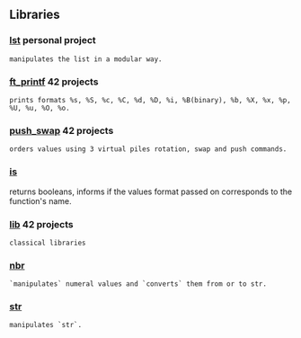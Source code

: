 

## Libraries

### [lst](https://github.com/spajeo/push_swap/tree/master/libft/lst)   __personal project__   	   
             	
  	manipulates the list in a modular way.

### [ft_printf](https://github.com/spajeo/push_swap/tree/master/libft/ft_printf) __42 projects__   	   
             	
	prints formats %s, %S, %c, %C, %d, %D, %i, %B(binary), %b, %X, %x, %p, %U, %u, %O, %o.      

### [push_swap](https://github.com/spajeo/push_swap/tree/master/libft/push_swap)	__42 projects__           	   
             	
	orders values using 3 virtual piles rotation, swap and push commands.    

### [is](https://github.com/spajeo/push_swap/tree/master/libft/is)     
             	
  returns booleans, informs if the values format passed on corresponds to the function's name.

### [lib](https://github.com/spajeo/push_swap/tree/master/libft/lib)  __42 projects__   	   
    
  	classical libraries

### [nbr](https://github.com/spajeo/push_swap/tree/master/libft/nbr)       	   

	`manipulates` numeral values and `converts` them from or to str.

### [str](https://github.com/spajeo/push_swap/tree/master/libft/str)  	       

	manipulates `str`.

